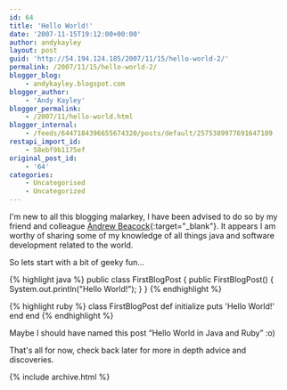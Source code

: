 ```yaml
---
id: 64
title: 'Hello World!'
date: '2007-11-15T19:12:00+00:00'
author: andykayley
layout: post
guid: 'http://54.194.124.185/2007/11/15/hello-world-2/'
permalink: /2007/11/15/hello-world-2/
blogger_blog:
    - andykayley.blogspot.com
blogger_author:
    - 'Andy Kayley'
blogger_permalink:
    - /2007/11/hello-world.html
blogger_internal:
    - /feeds/6447184396655674320/posts/default/2575389977691647189
restapi_import_id:
    - 58ebf9b1175ef
original_post_id:
    - '64'
categories:
    - Uncategorised
    - Uncategorized
---
```


I'm new to all this blogging malarkey, I have been advised to do so by my friend and colleague [Andrew Beacock](http://blog.andrewbeacock.com/){:target="_blank"}. It appears I am worthy of sharing some of my knowledge of all things java and software development related to the world.

So lets start with a bit of geeky fun…

{% highlight java %}
public class FirstBlogPost {
    public FirstBlogPost() {
        System.out.println("Hello World!");
    }
}
{% endhighlight %}

{% highlight ruby %}
class FirstBlogPost
  def initialize
    puts 'Hello World!'
  end
end
{% endhighlight %}

Maybe I should have named this post “Hello World in Java and Ruby” :o)

That's all for now, check back later for more in depth advice and discoveries.

{% include archive.html %}